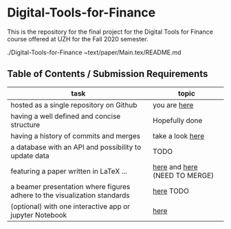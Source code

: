 # Digital-Tools-for-Finance

This is the repository for the final project for the Digital Tools for Finance course offered at UZH for the Fall 2020 semester.

./Digital-Tools-for-Finance ~text/paper/Main.tex/README.md
## Table of Contents / Submission Requirements
| task    | topic
| ----    | ----
| hosted as a single repository on Github  | you are [here](https://github.com/sforci/Digital-Tools-for-Finance) 
| having a well defined and concise structure  | Hopefully done
| having a history of commits and merges  | take a look [here](https://github.com/sforci/Digital-Tools-for-Finance/network) 
| a database with an API and possibility to update data  | TODO
| featuring a paper written in LaTeX ...  | [here](https://github.com/sforci/Digital-Tools-for-Finance/tree/LATEXreport/text/paper) and [here](https://github.com/sforci/Digital-Tools-for-Finance/tree/LATEXreport/src/latex%20document) (NEED TO MERGE)
| a beamer presentation where figures adhere to the visualization standards | [here](https://github.com/sforci/Digital-Tools-for-Finance/tree/LATEXreport/text/presentation) TODO
|  (optional) with one interactive app or jupyter Notebook       | [here](https://github.com/sforci/Digital-Tools-for-Finance/tree/master/src)







